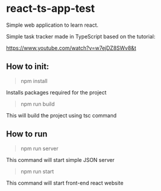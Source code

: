 # react-ts-app-test
 Simple web application to learn react.
 
 Simple task tracker made in TypeScript based on the tutorial: 
 
 https://www.youtube.com/watch?v=w7ejDZ8SWv8&t

## How to init:
> npm install

Installs packages required for the project

> npm run build

This will build the project using tsc command


 ## How to run
 >npm run server

 This command will start simple JSON server 

 >npm run start

 This command will start front-end react website





